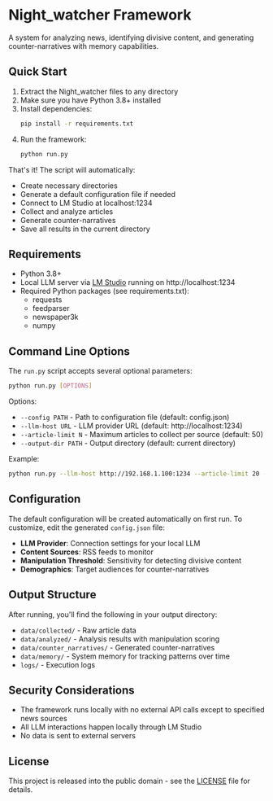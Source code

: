 # Night_watcher Framework

A system for analyzing news, identifying divisive content, and generating counter-narratives with memory capabilities.

## Quick Start

1. Extract the Night_watcher files to any directory
2. Make sure you have Python 3.8+ installed
3. Install dependencies:
   ```bash
   pip install -r requirements.txt
   ```
4. Run the framework:
   ```bash
   python run.py
   ```

That's it! The script will automatically:
- Create necessary directories
- Generate a default configuration file if needed
- Connect to LM Studio at localhost:1234
- Collect and analyze articles
- Generate counter-narratives
- Save all results in the current directory

## Requirements

- Python 3.8+
- Local LLM server via [LM Studio](https://lmstudio.ai/) running on http://localhost:1234
- Required Python packages (see requirements.txt):
  - requests
  - feedparser
  - newspaper3k
  - numpy

## Command Line Options

The `run.py` script accepts several optional parameters:

```bash
python run.py [OPTIONS]
```

Options:
- `--config PATH` - Path to configuration file (default: config.json)
- `--llm-host URL` - LLM provider URL (default: http://localhost:1234)
- `--article-limit N` - Maximum articles to collect per source (default: 50)
- `--output-dir PATH` - Output directory (default: current directory)

Example:
```bash
python run.py --llm-host http://192.168.1.100:1234 --article-limit 20 --output-dir ./outputs
```

## Configuration

The default configuration will be created automatically on first run. 
To customize, edit the generated `config.json` file:

- **LLM Provider**: Connection settings for your local LLM
- **Content Sources**: RSS feeds to monitor
- **Manipulation Threshold**: Sensitivity for detecting divisive content
- **Demographics**: Target audiences for counter-narratives

## Output Structure

After running, you'll find the following in your output directory:

- `data/collected/` - Raw article data
- `data/analyzed/` - Analysis results with manipulation scoring
- `data/counter_narratives/` - Generated counter-narratives
- `data/memory/` - System memory for tracking patterns over time
- `logs/` - Execution logs

## Security Considerations

- The framework runs locally with no external API calls except to specified news sources
- All LLM interactions happen locally through LM Studio
- No data is sent to external servers

## License

This project is released into the public domain - see the [LICENSE](LICENSE) file for details.
